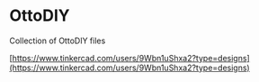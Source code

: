 # OttoDIY
Collection of OttoDIY files

[https://www.tinkercad.com/users/9Wbn1uShxa2?type=designs](https://www.tinkercad.com/users/9Wbn1uShxa2?type=designs)
